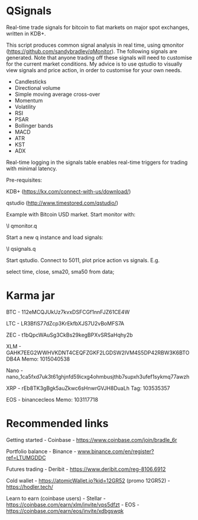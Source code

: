 # QSignals

Real-time trade signals for bitcoin to fiat markets on major spot exchanges, written in KDB+.

This script produces common signal analysis in real time, using qmonitor (https://github.com/sandybradley/qMonitor). The following signals are generated. Note that anyone trading off these signals will need to customise for the current market conditions. My advice is to use qstudio to visually view signals and price action, in order to customise for your own needs. 

- Candlesticks
- Directional volume
- Simple moving average cross-over
- Momentum
- Volatility
- RSI
- PSAR
- Bollinger bands
- MACD
- ATR
- KST
- ADX

Real-time logging in the signals table enables real-time triggers for trading with minimal latency.

Pre-requisites:

KDB+ (https://kx.com/connect-with-us/download/)

qstudio (http://www.timestored.com/qstudio/)

Example with Bitcoin USD market. Start monitor with:

\l qmonitor.q

Start a new q instance and load signals:

\l qsignals.q

Start qstudio. Connect to 5011, plot price action vs signals. E.g.

select time, close, sma20, sma50 from data; 

# Karma jar

BTC - 112eMCQJUkUz7kvxDSFCGf1nnFJZ61CE4W

LTC - LR3BfiS77dZcp3KrEkfbXJS7U2vBoMFS7A

ZEC - t1bQpcWAuSg3CkBs29kegBPXvSRSaHqhy2b

XLM - GAHK7EEG2WWHVKDNT4CEQFZGKF2LGDSW2IVM4S5DP42RBW3K6BTODB4A Memo: 1015040538

Nano - nano_1ca5fxd7uk3t61ghjnfd59icxg4ohmbusjthb7supxh3ufef1sykmq77awzh

XRP - rEb8TK3gBgk5auZkwc6sHnwrGVJH8DuaLh Tag: 103535357

EOS - binancecleos Memo: 103117718

# Recommended links

Getting started - Coinbase - https://www.coinbase.com/join/bradle_6r

Portfolio balance - Binance - www.binance.com/en/register?ref=LTUMGDDC

Futures trading - Deribit - https://www.deribit.com/reg-8106.6912

Cold wallet - https://atomicWallet.io?kid=12GR52 (promo 12GR52) - https://hodler.tech/

Learn to earn (coinbase users) - Stellar - https://coinbase.com/earn/xlm/invite/vps5dfzt
                               -  EOS - https://coinbase.com/earn/eos/invite/xdbgswqk
                               
                               
